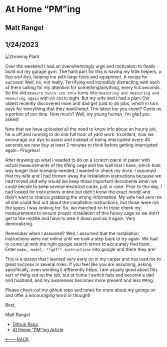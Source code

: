 # At Home “PM”ing

## Matt Rangel

## 1/24/2023

![Growing Plant](https://images.unsplash.com/photo-1617208771413-b0a587991425?ixlib=rb-4.0.3&ixid=MnwxMjA3fDB8MHxwaG90by1wYWdlfHx8fGVufDB8fHx8&auto=format&fit=crop&w=1170&q=80)

Over the weekend I had an overwhelmingly urge and motivation to finally build out my garage gym. The hard part for this is having my little helpers, a 6yo and 4yo, helping me with large tools and equipment. A recipe for success! Well, no, not really. Terrifying and incredibly distracting with each of them calling for my attention for something/anything, every 6.4 seconds. So the old `measure twice cut once` turns into `measuring and measuring and measuring again` with no cut in sight. But my wife and I had a plan. Our oldest recently discovered mom and dad get paid to do jobs, which in turn pays for everything that they want/need. The latest toy you covet? Costs us a portion of our time. How much? Well, my young human, I’m glad you asked!

Now that we have uploaded all the need to know info about an hourly job, he is off and running to do one full hour of yard work. Excellent, now we encourage our 4yo to assist and instead of being interrupted every 45 seconds we now buy at least 2 minutes to think before getting interrupted again.. Progress!

After drawing up what I needed to do on a scratch piece of paper with actual measurements of the lifting cage and the wall that I have, which took way longer than humanly needed, I wanted to check my work. I _assumed_ that my wife and I had thrown away the installation instructions because we had moved and why would we keep those important documents when we could decide to keep several electrical cords, just in case. Prior to this day, I had looked for instructions online but didn’t know the exact model and didn’t want to chance grabbing the wrong information. My wife had sent me all she could find out about the installation instructions, but those were not the specs I was looking for. So, we marched on to triple check my measurements to ensure proper installation of this heavy cage so we don’t get to the middle and have to take it down and do it again. Very demoralizing.

Remember when I assumed? Well, I assumed that the installation instructions were not online until we took a step back to try again. We had to come up with the right google search terms to accurately find them. Enter `make, model, **pdf** instructions` into google and there they are!

This is a lesson that I learned _very_ early on in my career and has lead me to great success in several roles. If you feel like you are assuming, asking specifically, even wording it differently helps. I am usually good about this sort of thing out on the job, but at home I switch hats and become a dad and husband, and my awareness becomes more present and less `PM`ing.

Please check out my github repo and notes for more about my goings on and offer a encouraging word or thought!

Best,

Matt Rangel

- [Github Repo](https://github.com/rangelMatt)
- [At Home "PM"ing Article](https://rangelmatt.github.io/reading-notes/newsLetter/homePm.html)

[<---BACK](README.md)
